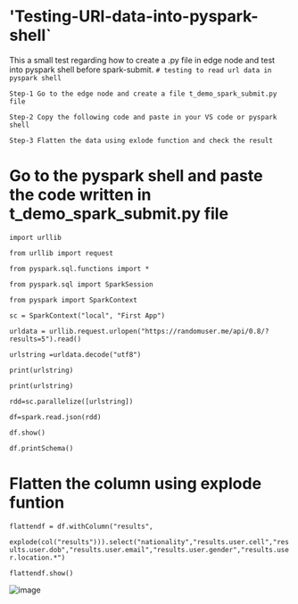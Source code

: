 # 'Testing-URl-data-into-pyspark-shell`

This a small test regarding how to create a .py file in edge node and test into pyspark shell before spark-submit.
`# testing to read url data in pyspark shell`

  `Step-1 Go to the edge node and create a file t_demo_spark_submit.py file`
  
  `Step-2 Copy the following code and paste in your VS code or pyspark shell`
  
  `Step-3 Flatten the data using exlode function and check the result`

# Go to the pyspark shell and paste the code written in t_demo_spark_submit.py file 

  `import urllib`
  
  `from urllib import request`
  
  `from pyspark.sql.functions import *`
  
  `from pyspark.sql import SparkSession`
  
  `from pyspark import SparkContext`
  
  `sc = SparkContext("local", "First App")`
  
  `urldata = urllib.request.urlopen("https://randomuser.me/api/0.8/?results=5").read()`
  
  `urlstring =urldata.decode("utf8")`
  
  `print(urlstring)`
  
  `print(urlstring)`
  
  `rdd=sc.parallelize([urlstring])`
  
  `df=spark.read.json(rdd)`
  
  `df.show()`
  
  `df.printSchema()`
     
# Flatten the column using explode funtion

 `flattendf = df.withColumn("results",`
 
 `explode(col("results"))).select("nationality","results.user.cell","results.user.dob","results.user.email","results.user.gender","results.user.location.*")`
 
 `flattendf.show()`

![image](https://user-images.githubusercontent.com/70854976/149638217-97986375-74e4-4271-8fe3-51a564737d7c.png)
